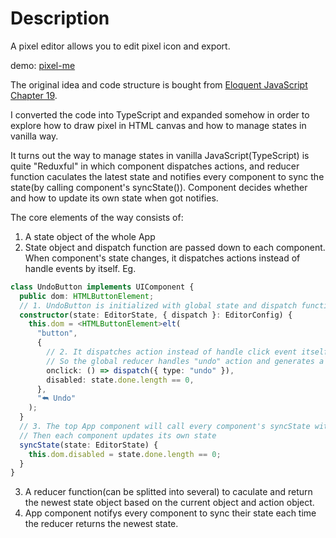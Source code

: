 # Description

A pixel editor allows you to edit pixel icon and export.

demo: [pixel-me](https://pixel-me.netlify.app/)

The original idea and code structure is bought from [Eloquent JavaScript Chapter 19](https://eloquentjavascript.net/19_paint.html).

I converted the code into TypeScript and expanded somehow in order to explore how to draw pixel in HTML canvas and how to manage states in vanilla way.

It turns out the way to manage states in vanilla JavaScript(TypeScript) is quite "Reduxful" in which component dispatches actions, and reducer function caculates the latest state and notifies every component to sync the state(by calling component's syncState()). Component decides whether and how to update its own state when got notifies.

The core elements of the way consists of: 

1. A state object of the whole App
2. State object and dispatch function are passed down to each component. When component's state changes, it dispatches actions instead of handle events by itself. Eg.

```ts
class UndoButton implements UIComponent {
  public dom: HTMLButtonElement;
  // 1. UndoButton is initialized with global state and dispatch function
  constructor(state: EditorState, { dispatch }: EditorConfig) {
    this.dom = <HTMLButtonElement>elt(
      "button",
      {
        // 2. It dispatches action instead of handle click event itself when clicked.
        // So the global reducer handles "undo" action and generates a new state
        onclick: () => dispatch({ type: "undo" }),
        disabled: state.done.length == 0,
      },
      "⮪ Undo"
    );
  }
  // 3. The top App component will call every component's syncState with latest state.
  // Then each component updates its own state
  syncState(state: EditorState) {
    this.dom.disabled = state.done.length == 0;
  }
}
```

3. A reducer function(can be splitted into several) to caculate and return the newest state object based on the current object and action object.
4. App component notifys every component to sync their state each time the reducer returns the newest state.
